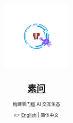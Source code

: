 <div align="center">

<img src="pics/logo/Suvolution.png" width="200" height="200" alt="logo">

# [素问]()

构建零门槛 AI 交互生态

👉 [English](./README.md) | 简体中文

</div>

